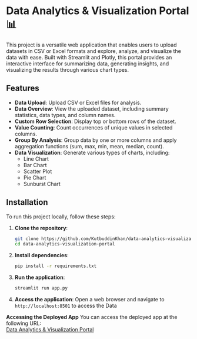 # Data Analytics & Visualization Portal 📊

This project is a versatile web application that enables users to upload datasets in CSV or Excel formats and explore, analyze, and visualize the data with ease. Built with Streamlit and Plotly, this portal provides an interactive interface for summarizing data, generating insights, and visualizing the results through various chart types.

## Features

- **Data Upload**: Upload CSV or Excel files for analysis.
- **Data Overview**: View the uploaded dataset, including summary statistics, data types, and column names.
- **Custom Row Selection**: Display top or bottom rows of the dataset.
- **Value Counting**: Count occurrences of unique values in selected columns.
- **Group By Analysis**: Group data by one or more columns and apply aggregation functions (sum, max, min, mean, median, count).
- **Data Visualization**: Generate various types of charts, including:
  - Line Chart
  - Bar Chart
  - Scatter Plot
  - Pie Chart
  - Sunburst Chart

## Installation

To run this project locally, follow these steps:

1. **Clone the repository**:
   ```bash
   git clone https://github.com/KutbuddinKhan/data-analytics-visualization-portal.git
   cd data-analytics-visualization-portal

2. **Install dependencies**:
    ```bash
    pip install -r requirements.txt

3. **Run the application**:
    ```bash
    streamlit run app.py

5. **Access the application**:
    Open a web browser and navigate to `http://localhost:8501` to access the Data

**Accessing the Deployed App**
    You can access the deployed app at the following URL:<br>
    [Data Analytics & Visualization Portal](https://data-analytics-visualization.streamlit.app/)